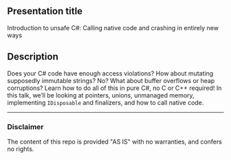 ## Presentation title
Introduction to unsafe C#: Calling native code and crashing in entirely new ways

## Description
Does your C# code have enough access violations?
How about mutating supposedly immutable strings?
No?
What about buffer overflows or heap corruptions?
Learn how to do all of this in pure C#, no C or C++ required!
In this talk, we’ll be looking at pointers, unions, unmanaged memory, implementing `IDisposable` and finalizers, and how to call native code.

--------------------------------------------------------------------------------

### Disclaimer
The content of this repo is provided "AS IS" with no warranties, and confers no rights.